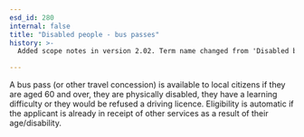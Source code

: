 ```yaml
---
esd_id: 280
internal: false
title: "Disabled people - bus passes"
history: >-
  Added scope notes in version 2.02. Term name changed from 'Disabled bus pass' to 'Disabled people - bus passes' in version 3.00.

---
```


A bus pass (or other travel concession) is available to local citizens if they are aged 60 and over, they are physically disabled, they have a learning difficulty or they would be refused a driving licence. Eligibility is automatic if the applicant is already in receipt of other services as a result of their age/disability.

